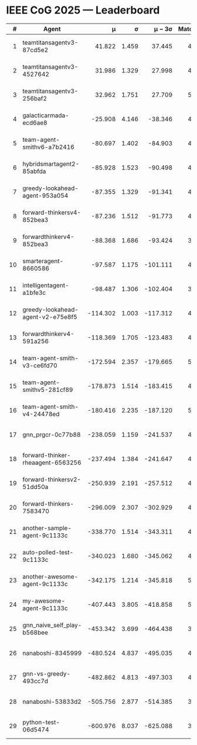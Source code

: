 # IEEE CoG 2025 — Leaderboard

| # | Agent | μ | σ | μ − 3σ | Matches | Updated |
|---:|---|---:|---:|---:|---:|---|
| 1 | teamtitansagentv3-87cd5e2 | 41.822 | 1.459 | 37.445 | 4952 | 2025-08-19 01:13 |
| 2 | teamtitansagentv3-4527642 | 31.986 | 1.329 | 27.998 | 4820 | 2025-08-19 01:13 |
| 3 | teamtitansagentv3-256baf2 | 32.962 | 1.751 | 27.709 | 5072 | 2025-08-19 01:13 |
| 4 | galacticarmada-ecd6ae8 | -25.908 | 4.146 | -38.346 | 4820 | 2025-08-19 01:13 |
| 5 | team-agent-smithv6-a7b2416 | -80.697 | 1.402 | -84.903 | 4800 | 2025-08-19 01:13 |
| 6 | hybridsmartagent2-85abfda | -85.928 | 1.523 | -90.498 | 4656 | 2025-08-19 01:13 |
| 7 | greedy-lookahead-agent-953a054 | -87.355 | 1.329 | -91.341 | 4508 | 2025-08-19 01:13 |
| 8 | forward-thinkersv4-852bea3 | -87.236 | 1.512 | -91.773 | 4035 | 2025-08-19 01:13 |
| 9 | forwardthinkerv4-852bea3 | -88.368 | 1.686 | -93.424 | 3848 | 2025-08-19 01:13 |
| 10 | smarteragent-8660586 | -97.587 | 1.175 | -101.111 | 4101 | 2025-08-19 01:13 |
| 11 | intelligentagent-a1bfe3c | -98.487 | 1.306 | -102.404 | 3806 | 2025-08-19 01:13 |
| 12 | greedy-lookahead-agent-v2-e75e8f5 | -114.302 | 1.003 | -117.312 | 4928 | 2025-08-19 01:13 |
| 13 | forwardthinkerv4-591a256 | -118.369 | 1.705 | -123.483 | 4224 | 2025-08-19 01:13 |
| 14 | team-agent-smith-v3-ce6fd70 | -172.594 | 2.357 | -179.665 | 5386 | 2025-08-19 01:13 |
| 15 | team-agent-smithv5-281cf89 | -178.873 | 1.514 | -183.415 | 4900 | 2025-08-19 01:13 |
| 16 | team-agent-smith-v4-24478ed | -180.416 | 2.235 | -187.120 | 5106 | 2025-08-19 01:13 |
| 17 | gnn_prgcr-0c77b88 | -238.059 | 1.159 | -241.537 | 4650 | 2025-08-19 01:13 |
| 18 | forward-thinker-rheaagent-6563256 | -237.494 | 1.384 | -241.647 | 4506 | 2025-08-19 01:13 |
| 19 | forward-thinkersv2-51dd50a | -250.939 | 2.191 | -257.512 | 4946 | 2025-08-19 01:13 |
| 20 | forward-thinkers-7583470 | -296.009 | 2.307 | -302.929 | 4420 | 2025-08-19 01:13 |
| 21 | another-sample-agent-9c1133c | -338.770 | 1.514 | -343.311 | 4840 | 2025-08-19 01:13 |
| 22 | auto-polled-test-9c1133c | -340.023 | 1.680 | -345.062 | 4320 | 2025-08-19 01:13 |
| 23 | another-awesome-agent-9c1133c | -342.175 | 1.214 | -345.818 | 5120 | 2025-08-19 01:13 |
| 24 | my-awesome-agent-9c1133c | -407.443 | 3.805 | -418.858 | 5120 | 2025-08-19 01:13 |
| 25 | gnn_naive_self_play-b568bee | -453.342 | 3.699 | -464.438 | 3980 | 2025-08-19 01:13 |
| 26 | nanaboshi-8345999 | -480.524 | 4.837 | -495.035 | 4020 | 2025-08-19 01:13 |
| 27 | gnn-vs-greedy-493cc7d | -482.862 | 4.813 | -497.303 | 4040 | 2025-08-19 01:13 |
| 28 | nanaboshi-53833d2 | -505.756 | 2.877 | -514.385 | 3660 | 2025-08-19 01:13 |
| 29 | python-test-06d5474 | -600.976 | 8.037 | -625.088 | 3990 | 2025-08-19 01:13 |
